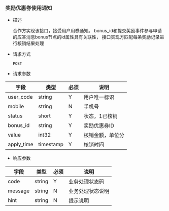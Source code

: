 
### <a name="callback_use"><font color="#33333">奖励优惠券使⽤通知</font></a>

* 描述

  合作⽅实现该接⼝，接受⽤户⽤券通知。
  bonus_id和提交奖励事件参与申请的应答消息bonus节点的id属性具有关联性，
  接⼝实现⽅匹配每条奖励记录进⾏核销结果处理

* 请求方式

  ``` POST ```

* 请求参数

| 字段       | 类型      | 必须 | 说明             |
| ---------- | --------- | ---- | ---------------- |
| user_code  | string    | Y    | ⽤户唯⼀标识     |
| mobile     | string    | N    | ⼿机号           |
| status     | short     | Y    | 状态，1已核销    |
| bonus_id   | string    | Y    | 奖励优惠券ID     |
| value      | int32     | Y    | 核销⾦额，单位分 |
| apply_time | timestamp | Y    | 核销时间         |

* 响应参数

| 字段    | 类型   | 必须 | 说明             |
| ------- | ------ | ---- | ---------------- |
| code    | string | Y    | 业务处理状态码   |
| message | string | N    | 业务处理状态说明 |
| hint    | string | N    | 提示说明         |
